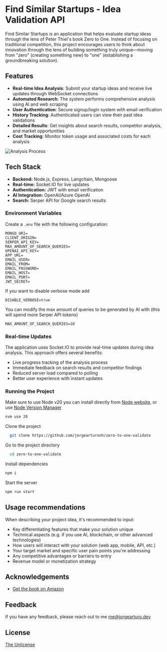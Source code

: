 # Find Similar Startups - Idea Validation API

Find Similar Startups is an application that helps evaluate startup ideas through the lens of Peter Thiel's book Zero to One. Instead of focusing on traditional competition, this project encourages users to think about innovation through the lens of building something truly unique—moving from "zero" (creating something new) to "one" (establishing a groundbreaking solution).

## Features

- **Real-time Idea Analysis**: Submit your startup ideas and receive live updates through WebSocket connections
- **Automated Research**: The system performs comprehensive analysis using AI and web scraping
- **User Authentication**: Secure signup/login system with email verification
- **History Tracking**: Authenticated users can view their past idea validations
- **Detailed Results**: Get insights about search results, competitor analysis, and market opportunities
- **Cost Tracking**: Monitor token usage and associated costs for each analysis

![Analysis Process](https://hebbkx1anhila5yf.public.blob.vercel-storage.com/image-LRdvqNo5ww1Gc08UFz03mJxNbdVUfE.png)

## Tech Stack

- **Backend:** Node.js, Express, Langchain, Mongoose
- **Real-time:** Socket.IO for live updates
- **Authentication:** JWT with email verification
- **AI Integration:** OpenAI/Azure OpenAI
- **Search:** Serper API for Google search results

### Environment Variables

Create a `.env` file with the following configuration:

```
MONGO_URI=
CLIENT_ORIGIN=
SERPER_API_KEY=
MAX_AMOUNT_OF_SEARCH_QUERIES=
OPENAI_API_KEY=
APP_URL=
EMAIL_USER=
EMAIL_FROM=
EMAIL_PASSWORD=
EMAIL_HOST=
EMAIL_PORT=
JWT_SECRET=
```

If you want to disable verbose mode add

`DISABLE_VERBOSE=true`

You can modify the max amount of queries to be generated by AI with (this will spend more Serper API tokens)

`MAX_AMOUNT_OF_SEARCH_QUERIES=10`

### Real-time Updates

The application uses Socket.IO to provide real-time updates during idea analysis. This approach offers several benefits:

- Live progress tracking of the analysis process
- Immediate feedback on search results and competitor findings
- Reduced server load compared to polling
- Better user experience with instant updates

### Running the Project

Make sure to use Node v20 you can install directly from [Node website](https://nodejs.org/en/download/package-manager), or use [Node Version Manager](https://github.com/nvm-sh/nvm)

```bash
nvm use 20
```

Clone the project

```bash
  git clone https://github.com/jorgearturonh/zero-to-one-validate
```

Go to the project directory

```bash
  cd zero-to-one-validate
```

Install dependencies

```bash
npm i
```

Start the server

```bash
npm run start
```

## Usage recommendations

When describing your project idea, it's recommended to input:

- Key differentiating features that make your solution unique
- Technical aspects (e.g. if you use AI, blockchain, or other advanced technologies)
- How users will interact with your solution (web app, mobile, API, etc.)
- Your target market and specific user pain points you're addressing
- Any competitive advantages or barriers to entry
- Revenue model or monetization strategy

## Acknowledgements

- [Get the book on Amazon](https://amzn.to/4if0BtR)

## Feedback

If you have any feedback, please reach out to me me@jorgearturo.dev

## License

[The Unlicense](https://unlicense.org)
